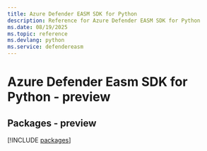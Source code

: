 ```yaml
---
title: Azure Defender EASM SDK for Python
description: Reference for Azure Defender EASM SDK for Python
ms.date: 08/19/2025
ms.topic: reference
ms.devlang: python
ms.service: defendereasm
---
```

# Azure Defender Easm SDK for Python - preview
## Packages - preview
[!INCLUDE [packages](defender-easm-index.md)]